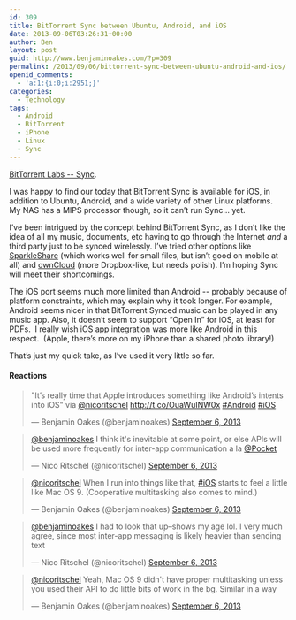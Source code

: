 ```yaml
---
id: 309
title: BitTorrent Sync between Ubuntu, Android, and iOS
date: 2013-09-06T03:26:31+00:00
author: Ben
layout: post
guid: http://www.benjaminoakes.com/?p=309
permalink: /2013/09/06/bittorrent-sync-between-ubuntu-android-and-ios/
openid_comments:
  - 'a:1:{i:0;i:2951;}'
categories:
  - Technology
tags:
  - Android
  - BitTorrent
  - iPhone
  - Linux
  - Sync
---
```

[BitTorrent Labs -- Sync](http://labs.bittorrent.com/experiments/sync.html).

I was happy to find our today that BitTorrent Sync is available for iOS, in addition to Ubuntu, Android, and a wide variety of other Linux platforms.  My NAS has a MIPS processor though, so it can&#8217;t run Sync... yet.

I&#8217;ve been intrigued by the concept behind BitTorrent Sync, as I don&#8217;t like the idea of all my music, documents, etc having to go through the Internet _and_ a third party just to be synced wirelessly. I&#8217;ve tried other options like [SparkleShare](http://sparkleshare.org) (which works well for small files, but isn&#8217;t good on mobile at all) and [ownCloud](https://owncloud.com) (more Dropbox-like, but needs polish). I&#8217;m hoping Sync will meet their shortcomings.

The iOS port seems much more limited than Android -- probably because of platform constraints, which may explain why it took longer. For example, Android seems nicer in that BitTorrent Synced music can be played in any music app. Also, it doesn&#8217;t seem to support &#8220;Open In&#8221; for iOS, at least for PDFs.  I really wish iOS app integration was more like Android in this respect.  (Apple, there&#8217;s more on my iPhone than a shared photo library!)

That&#8217;s just my quick take, as I&#8217;ve used it very little so far.

#### Reactions

<blockquote class="twitter-tweet">
  <p>
    "It’s really time that Apple introduces something like Android’s intents into iOS" via <a href="https://twitter.com/nicoritschel">@nicoritschel</a> <a href="http://t.co/OuaWuINW0x">http://t.co/OuaWuINW0x</a> <a href="https://twitter.com/search?q=%23Android&src=hash">#Android</a> <a href="https://twitter.com/search?q=%23iOS&src=hash">#iOS</a>
  </p>
  
  <p>
    &mdash; Benjamin Oakes (@benjaminoakes) <a href="https://twitter.com/benjaminoakes/statuses/376030725620785153">September 6, 2013</a>
  </p>
</blockquote>

<blockquote class="twitter-tweet">
  <p>
    <a href="https://twitter.com/benjaminoakes">@benjaminoakes</a> I think it's inevitable at some point, or else APIs will be used more frequently for inter-app communication a la <a href="https://twitter.com/Pocket">@Pocket</a>
  </p>
  
  <p>
    &mdash; Nico Ritschel (@nicoritschel) <a href="https://twitter.com/nicoritschel/statuses/376044245645156352">September 6, 2013</a>
  </p>
</blockquote>

<blockquote class="twitter-tweet">
  <p>
    <a href="https://twitter.com/nicoritschel">@nicoritschel</a> When I run into things like that, <a href="https://twitter.com/search?q=%23iOS&src=hash">#iOS</a> starts to feel a little like Mac OS 9. (Cooperative multitasking also comes to mind.)
  </p>
  
  <p>
    &mdash; Benjamin Oakes (@benjaminoakes) <a href="https://twitter.com/benjaminoakes/statuses/376044879349948416">September 6, 2013</a>
  </p>
</blockquote>

<blockquote class="twitter-tweet">
  <p>
    <a href="https://twitter.com/benjaminoakes">@benjaminoakes</a> I had to look that up–shows my age lol. I very much agree, since most inter-app messaging is likely heavier than sending text
  </p>
  
  <p>
    &mdash; Nico Ritschel (@nicoritschel) <a href="https://twitter.com/nicoritschel/statuses/376045961832697856">September 6, 2013</a>
  </p>
</blockquote>

<blockquote class="twitter-tweet">
  <p>
    <a href="https://twitter.com/nicoritschel">@nicoritschel</a> Yeah, Mac OS 9 didn't have proper multitasking unless you used their API to do little bits of work in the bg. Similar in a way
  </p>
  
  <p>
    &mdash; Benjamin Oakes (@benjaminoakes) <a href="https://twitter.com/benjaminoakes/statuses/376046336522457088">September 6, 2013</a>
  </p>
</blockquote>